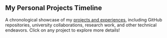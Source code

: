 ## My Personal Projects Timeline
A chronological showcase of my [projects and experiences](/pages/projects.html), including GitHub repositories, university collaborations, research work, and other technical endeavors. Click on any project to explore more details!
